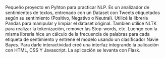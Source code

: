  Pequeño proyecto en Pyhton para practicar NLP. Es un analizador de sentimientos de textos, entrenado con un Dataset con Tweets etiquetados según su sentimiento (Positivo, Negativo o Neutral).
 Utilicé la librería Pandas para manipular y limpiar el dataset original.
 Tambíen utilicé NLTK para realizar la tokenización, remover las Stop-words, etc. Luengo con la misma librería hice un cálculo de la frecuencia de palabras para cada etiqueta de sentimiento y entrené el modelo usando un clasificador Navie Bayes.
 Para darle interactividad creé una interfaz integrando la palicación con HTML, CSS Y Javascript.
 La aplicación se levanta con Flask.
